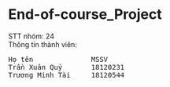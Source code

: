 # End-of-course_Project
STT nhóm: 24  
Thông tin thành viên:  
<pre>
Họ tên				MSSV  
Trần Xuân Quý		18120231  
Trương Minh Tài		18120544
</pre>
